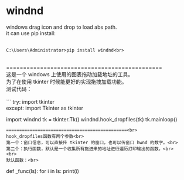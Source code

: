 # windnd
windows drag icon and drop to load abs path.<br>
it can use pip install: <br>
<br>
```
C:\Users\Administrator>pip install windnd<br>
```
<br>
==============================================<br>
这是一个 windows 上使用的图表拖动加载地址的工具。<br>
为了在使用 tkinter 时候能更好的实现拖拽加载功能。<br>
测试代码：<br>
<br>
```
try:
    import tkinter<br>
except:
    import Tkinter as tkinter

import windnd
tk = tkinter.Tk()
windnd.hook_dropfiles(tk)
tk.mainloop()
```
==============================================<br>
hook_dropfiles函数有两个参数<br>
第一个：窗口信息，可以直接传 tkinter 的窗口，也可以传窗口 hwnd 的数字。<br>
第二个：执行函数，默认是一个收集所有拖进来的地址进行遍历打印输出的函数。<br>
<br>
默认函数：<br>
```
def _func(ls):
    for i in ls:
        print(i)
```
